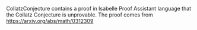 CollatzConjecture contains a proof in Isabelle Proof Assistant language that the Collatz Conjecture is unprovable. The proof comes from https://arxiv.org/abs/math/0312309
